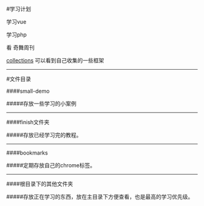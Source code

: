 #学习计划

学习vue

学习php

看 奇舞周刊

[collections](https://github.com/cody1991/collections) 可以看到自己收集的一些框架

---

#文件目录

####small-demo

#####存放一些学习的小案例

- - -

####finish文件夹

#####存放已经学习完的教程。

- - -

####bookmarks

#####定期存放自己的chrome标签。

- - -

####根目录下的其他文件夹

#####存放正在学习的东西，放在主目录下方便查看，也是最高的学习优先级。

